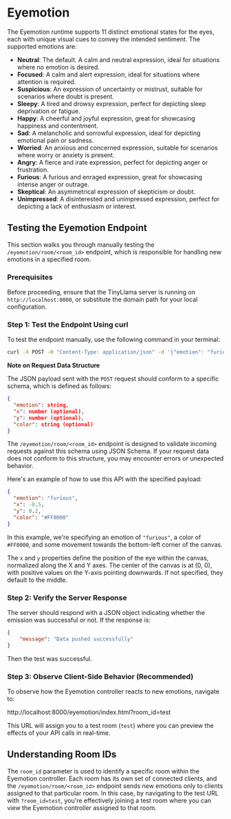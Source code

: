 # Eyemotion

The Eyemotion runtime supports 11 distinct emotional states for the eyes, each with unique visual cues to convey the intended sentiment. The supported emotions are:

* **Neutral**: The default. A calm and neutral expression, ideal for situations where no emotion is desired.
* **Focused**: A calm and alert expression, ideal for situations where attention is required.
* **Suspicious**: An expression of uncertainty or mistrust, suitable for scenarios where doubt is present.
* **Sleepy**: A tired and drowsy expression, perfect for depicting sleep deprivation or fatigue.
* **Happy**: A cheerful and joyful expression, great for showcasing happiness and contentment.
* **Sad**: A melancholic and sorrowful expression, ideal for depicting emotional pain or sadness.
* **Worried**: An anxious and concerned expression, suitable for scenarios where worry or anxiety is present.
* **Angry**: A fierce and irate expression, perfect for depicting anger or frustration.
* **Furious**: A furious and enraged expression, great for showcasing intense anger or outrage.
* **Skeptical**: An asymmetrical expression of skepticism or doubt.
* **Unimpressed**: A disinterested and unimpressed expression, perfect for depicting a lack of enthusiasm or interest.

## Testing the Eyemotion Endpoint

This section walks you through manually testing the `/eyemotion/room/<room_id>` endpoint, which is responsible for handling new emotions in a specified room.

### Prerequisites

Before proceeding, ensure that the TinyLlama server is running on `http://localhost:8000`, or substitute the domain path for your local configuration.

### Step 1: Test the Endpoint Using curl

To test the endpoint manually, use the following command in your terminal:
```bash
curl -X POST -H "Content-Type: application/json" -d '{"emotion": "furious", "color": "#FF0000"}' http://localhost:8000/eyemotion/room/test
```
**Note on Request Data Structure**

The JSON payload sent with the `POST` request should conform to a specific schema, which is defined as follows:
```json
{
  "emotion": string,
  "x": number (optional),
  "y": number (optional),
  "color": string (optional)
}
```

The `/eyemotion/room/<room_id>` endpoint is designed to validate incoming requests against this schema using JSON Schema. If your request data does not conform to this structure, you may encounter errors or unexpected behavior.

Here's an example of how to use this API with the specified payload:
```json
{
  "emotion": "furious",
  "x": -0.5,
  "y": 0.2,
  "color": "#FF0000"
}
```

In this example, we're specifying an emotion of `"furious"`, a color of `#FF0000`, and some movement towards the bottom-left corner of the canvas. 

The `x` and `y` properties define the position of the eye within the canvas, normalized along the X and Y axes. The center of the canvas is at (0, 0), with positive values on the Y-axis pointing downwards. If not specified, they default to the middle.


### Step 2: Verify the Server Response

The server should respond with a JSON object indicating whether the emission was successful or not. If the response is:
```json
{
    "message": "Data pushed successfully"
}
```
Then the test was successful.

### Step 3: Observe Client-Side Behavior (Recommended)

To  observe how the Eyemotion controller reacts to new emotions, navigate to:

http://localhost:8000/eyemotion/index.html?room_id=test

This URL will assign you to a test room (`test`) where you can preview the effects of your API calls in real-time.

## Understanding Room IDs

The `room_id` parameter is used to identify a specific room within the Eyemotion controller. Each room has its own set of connected clients, and the `/eyemotion/room/<room_id>` endpoint sends new emotions only to clients assigned to that particular room. In this case, by navigating to the test URL with `?room_id=test`, you're effectively joining a test room where you can view the Eyemotion controller assigned to that room.
